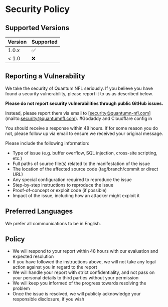 # Security Policy

## Supported Versions

| Version | Supported          |
| ------- | ------------------ |
| 1.0.x   | :white_check_mark: |
| < 1.0   | :x:                |

## Reporting a Vulnerability

We take the security of Quantum NFL seriously. If you believe you have found a security vulnerability, please report it to us as described below.

**Please do not report security vulnerabilities through public GitHub issues.**

Instead, please report them via email to [security@quantumn-nfl.com]    (mailto:security@quantumnfl.com).  #Godaddy and Cloudflare config in 

You should receive a response within 48 hours. If for some reason you do not, please follow up via email to ensure we received your original message.

Please include the following information:

* Type of issue (e.g. buffer overflow, SQL injection, cross-site scripting, etc.)
* Full paths of source file(s) related to the manifestation of the issue
* The location of the affected source code (tag/branch/commit or direct URL)
* Any special configuration required to reproduce the issue
* Step-by-step instructions to reproduce the issue
* Proof-of-concept or exploit code (if possible)
* Impact of the issue, including how an attacker might exploit it

## Preferred Languages

We prefer all communications to be in English.

## Policy

* We will respond to your report within 48 hours with our evaluation and expected resolution
* If you have followed the instructions above, we will not take any legal action against you in regard to the report
* We will handle your report with strict confidentiality, and not pass on your personal details to third parties without your permission
* We will keep you informed of the progress towards resolving the problem
* Once the issue is resolved, we will publicly acknowledge your responsible disclosure, if you wish
